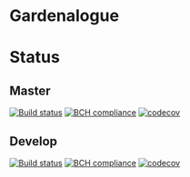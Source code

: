 # Gardenalogue

# Status

## Master

[![Build status](https://ci.appveyor.com/api/projects/status/v4b5tyejlkkvbq4b/branch/master?svg=true)](https://ci.appveyor.com/project/fuzzytyrion/gardenalogue/branch/master) [![BCH compliance](https://bettercodehub.com/edge/badge/fuzzytyrion/Gardenalogue?branch=master)](https://bettercodehub.com/) [![codecov](https://codecov.io/gh/fuzzytyrion/Gardenalogue/branch/master/graph/badge.svg)](https://codecov.io/gh/fuzzytyrion/Gardenalogue)

## Develop

[![Build status](https://ci.appveyor.com/api/projects/status/v4b5tyejlkkvbq4b/branch/develop?svg=true)](https://ci.appveyor.com/project/fuzzytyrion/gardenalogue/branch/develop) [![BCH compliance](https://bettercodehub.com/edge/badge/fuzzytyrion/Gardenalogue?branch=develop)](https://bettercodehub.com/) [![codecov](https://codecov.io/gh/fuzzytyrion/Gardenalogue/branch/develop/graph/badge.svg)](https://codecov.io/gh/fuzzytyrion/Gardenalogue)
